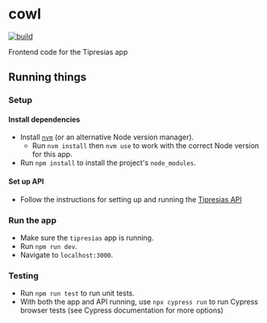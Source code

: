 # cowl

[![build](https://github.com/tipresias/cowl/actions/workflows/build.yml/badge.svg)](https://github.com/tipresias/cowl/actions/workflows/build.yml)

Frontend code for the Tipresias app

## Running things

### Setup

#### Install dependencies

- Install [`nvm`](https://github.com/nvm-sh/nvm) (or an alternative Node version manager).
  - Run `nvm install` then `nvm use` to work with the correct Node version for this app.
- Run `npm install` to install the project's `node_modules`.

#### Set up API

- Follow the instructions for setting up and running the [Tipresias API](https://github.com/tipresias/tipresias)

### Run the app

- Make sure the `tipresias` app is running.
- Run `npm run dev`.
- Navigate to `localhost:3000`.

### Testing

- Run `npm run test` to run unit tests.
- With both the app and API running, use `npx cypress run` to run Cypress browser tests (see Cypress documentation for more options)
